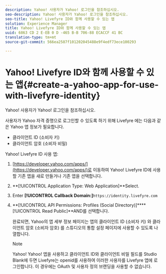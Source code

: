 ```yaml
---
description: Yahoo! 사용자가 Yahoo! 로그인을 참조하십시오.
seo-description: Yahoo! 사용자가 Yahoo! 로그인을 참조하십시오.
seo-title: Yahoo! Livefyre ID와 함께 사용할 수 있는 앱
solution: Experience Manager
title: Yahoo! Livefyre ID와 함께 사용할 수 있는 앱
uuid: 6863 CD 2 E-EB 0 D -465 B-B 706-88 ECACCF 41 BC
translation-type: tm+mt
source-git-commit: 566ea2587f101202045488e9f4edf73ece100293

---
```



# Yahoo! Livefyre ID와 함께 사용할 수 있는 앱{#create-a-yahoo-app-for-use-with-livefyre-identity}

Yahoo! 사용자가 Yahoo! 로그인을 참조하십시오.

사용자가 Yahoo 자격 증명으로 로그인할 수 있도록 하기 위해 Livefyre 에는 다음과 같은 Yahoo 앱 정보가 필요합니다.

* 클라이언트 ID (소비자 키)
* 클라이언트 암호 (소비자 비밀)

Yahoo! Livefyre ID 사용 앱:

1. [https://developer.yahoo.com/apps/](https://developer.yahoo.com/apps/)로 이동하여 Yahoo! Livefyre ID에 사용할 기존 앱을 새로 만들거나 기존 앱을 선택합니다.
1. **[!UICONTROL Application Type: Web Application]**Select.
1. Enter **[!UICONTROL Callback Domain:]**`https://identity.livefyre.com`
1. **[!UICONTROL API Permissions: Profiles (Social Directory)]****[!UICONTROL Read Public]**AND를 선택합니다.

   완료되면, Yahoo의 앱 세부 정보 페이지는 앱의 클라이언트 ID (소비자 키) 와 클라이언트 암호 (소비자 암호) 를 스튜디오의 통합 설정 페이지에 사용할 수 있도록 나열합니다.

   >[!NOTE]
   >
   >Yahoo! Yahoo! 앱을 사용하고 클라이언트 ID와 클라이언트 비밀 필드를 Studio Blank에 두면 Livefyre는 openid를 사용하여 이러한 사용자를 Livefyre 앱에 로그인합니다. 이 경우에는 OAuth 및 사용자 정의 브랜딩을 사용할 수 없습니다.